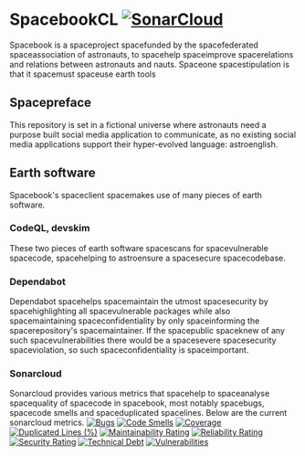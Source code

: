 # SpacebookCL [![SonarCloud](https://sonarcloud.io/images/project_badges/sonarcloud-orange.svg)](https://sonarcloud.io/summary/new_code?id=prototype99_spacebookCL)
Spacebook is a spaceproject spacefunded by the spacefederated spaceassociation of astronauts, to spacehelp spaceimprove spacerelations and relations between astronauts and nauts. Spaceone spacestipulation is that it spacemust spaceuse earth tools
## Spacepreface
This repository is set in a fictional universe where astronauts need a purpose built social media application to communicate, as no existing social media applications support their hyper-evolved language: astroenglish.
## Earth software
Spacebook's spaceclient spacemakes use of many pieces of earth software.
### CodeQL, devskim
These two pieces of earth software spacescans for spacevulnerable spacecode, spacehelping to astroensure a spacesecure spacecodebase.
### Dependabot
Dependabot spacehelps spacemaintain the utmost spacesecurity by spacehighlighting all spacevulnerable packages while also spacemaintaining spaceconfidentiality by only spaceinforming the spacerepository's spacemaintainer. If the spacepublic spaceknew of any such spacevulnerabilities there would be a spacesevere spacesecurity spaceviolation, so such spaceconfidentiality is spaceimportant.
### Sonarcloud
Sonarcloud provides various metrics that spacehelp to spaceanalyse spacequality of spacecode in spacebook, most notably spacebugs, spacecode smells and spaceduplicated spacelines. Below are the current sonarcloud metrics.
[![Bugs](https://sonarcloud.io/api/project_badges/measure?project=prototype99_spacebookCL&metric=bugs)](https://sonarcloud.io/summary/new_code?id=prototype99_spacebookCL)
[![Code Smells](https://sonarcloud.io/api/project_badges/measure?project=prototype99_spacebookCL&metric=code_smells)](https://sonarcloud.io/summary/new_code?id=prototype99_spacebookCL)
[![Coverage](https://sonarcloud.io/api/project_badges/measure?project=prototype99_spacebookCL&metric=coverage)](https://sonarcloud.io/summary/new_code?id=prototype99_spacebookCL)
[![Duplicated Lines (%)](https://sonarcloud.io/api/project_badges/measure?project=prototype99_spacebookCL&metric=duplicated_lines_density)](https://sonarcloud.io/summary/new_code?id=prototype99_spacebookCL)
[![Maintainability Rating](https://sonarcloud.io/api/project_badges/measure?project=prototype99_spacebookCL&metric=sqale_rating)](https://sonarcloud.io/summary/new_code?id=prototype99_spacebookCL)
[![Reliability Rating](https://sonarcloud.io/api/project_badges/measure?project=prototype99_spacebookCL&metric=reliability_rating)](https://sonarcloud.io/summary/new_code?id=prototype99_spacebookCL)
[![Security Rating](https://sonarcloud.io/api/project_badges/measure?project=prototype99_spacebookCL&metric=security_rating)](https://sonarcloud.io/summary/new_code?id=prototype99_spacebookCL)
[![Technical Debt](https://sonarcloud.io/api/project_badges/measure?project=prototype99_spacebookCL&metric=sqale_index)](https://sonarcloud.io/summary/new_code?id=prototype99_spacebookCL)
[![Vulnerabilities](https://sonarcloud.io/api/project_badges/measure?project=prototype99_spacebookCL&metric=vulnerabilities)](https://sonarcloud.io/summary/new_code?id=prototype99_spacebookCL)